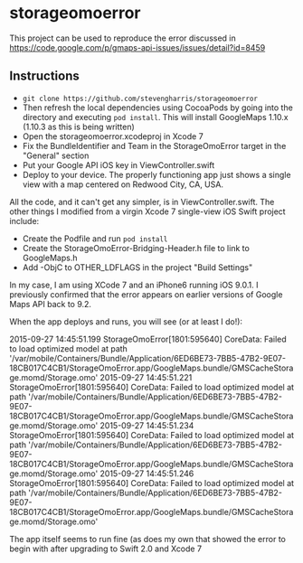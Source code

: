 # storageomoerror
This project can be used to reproduce the error discussed in https://code.google.com/p/gmaps-api-issues/issues/detail?id=8459
## Instructions
* `git clone https://github.com/stevengharris/storageomoerror`
* Then refresh the local dependencies using CocoaPods by going into the directory and executing `pod install`. This will install GoogleMaps 1.10.x (1.10.3 as this is being written)
* Open the storageomoerror.xcodeproj in Xcode 7
* Fix the BundleIdentifier and Team in the StorageOmoError target in the "General" section
* Put your Google API iOS key in ViewController.swift
* Deploy to your device. The properly functioning app just shows a single view with a map centered on Redwood City, CA, USA.

All the code, and it can't get any simpler, is in ViewController.swift. The other things I modified from a virgin Xcode 7 single-view iOS Swift project include:
* Create the Podfile and run `pod install`
* Create the StorageOmoError-Bridging-Header.h file to link to GoogleMaps.h
* Add -ObjC to OTHER_LDFLAGS in the project "Build Settings"

In my case, I am using XCode 7 and an iPhone6 running iOS 9.0.1. I previously confirmed that the error appears on earlier versions of Google Maps API back to 9.2.

When the app deploys and runs, you will see (or at least I do!):

2015-09-27 14:45:51.199 StorageOmoError[1801:595640] CoreData: Failed to load optimized model at path '/var/mobile/Containers/Bundle/Application/6ED6BE73-7BB5-47B2-9E07-18CB017C4CB1/StorageOmoError.app/GoogleMaps.bundle/GMSCacheStorage.momd/Storage.omo'
2015-09-27 14:45:51.221 StorageOmoError[1801:595640] CoreData: Failed to load optimized model at path '/var/mobile/Containers/Bundle/Application/6ED6BE73-7BB5-47B2-9E07-18CB017C4CB1/StorageOmoError.app/GoogleMaps.bundle/GMSCacheStorage.momd/Storage.omo'
2015-09-27 14:45:51.234 StorageOmoError[1801:595640] CoreData: Failed to load optimized model at path '/var/mobile/Containers/Bundle/Application/6ED6BE73-7BB5-47B2-9E07-18CB017C4CB1/StorageOmoError.app/GoogleMaps.bundle/GMSCacheStorage.momd/Storage.omo'
2015-09-27 14:45:51.246 StorageOmoError[1801:595640] CoreData: Failed to load optimized model at path '/var/mobile/Containers/Bundle/Application/6ED6BE73-7BB5-47B2-9E07-18CB017C4CB1/StorageOmoError.app/GoogleMaps.bundle/GMSCacheStorage.momd/Storage.omo'

The app itself seems to run fine (as does my own that showed the error to begin with after upgrading to Swift 2.0 and Xcode 7
